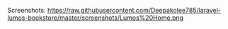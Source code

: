 Screenshots:
https://raw.githubusercontent.com/Deepakolee785/laravel-lumos-bookstore/master/screenshots/Lumos%20Home.png
